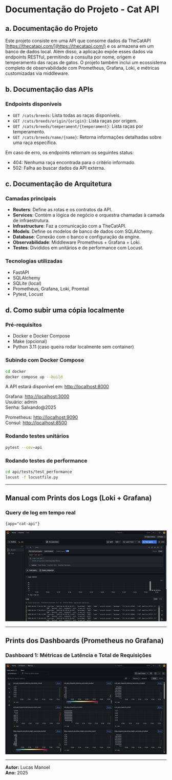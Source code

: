 # Documentação do Projeto - Cat API

## a. Documentação do Projeto

Este projeto consiste em uma API que consome dados da TheCatAPI [https://thecatapi.com/](https://thecatapi.com/) e os armazena em um banco de dados local. Além disso, a aplicação expõe esses dados via endpoints RESTful, permitindo a consulta por nome, origem e temperamento das raças de gatos. O projeto também inclui um ecossistema completo de observabilidade com Prometheus, Grafana, Loki, e métricas customizadas via middleware.

## b. Documentação das APIs

### Endpoints disponíveis

- `GET /cats/breeds`: Lista todas as raças disponíveis.
- `GET /cats/breeds/origin/{origin}`: Lista raças por origem.
- `GET /cats/breeds/temperament/{temperament}`: Lista raças por temperamento.
- `GET /cats/breeds/name/{name}`: Retorna informações detalhadas sobre uma raça específica.

Em caso de erro, os endpoints retornam os seguintes status:
- 404: Nenhuma raça encontrada para o critério informado.
- 502: Falha ao buscar dados da API externa.

## c. Documentação de Arquitetura

### Camadas principais

- **Routers**: Define as rotas e os contratos da API.
- **Services**: Contém a lógica de negócio e orquestra chamadas à camada de infraestrutura.
- **Infrastructure**: Faz a comunicação com a TheCatAPI.
- **Models**: Define os modelos de banco de dados com SQLAlchemy.
- **Database**: Conexão com o banco e configuração da engine.
- **Observabilidade**: Middleware Prometheus + Grafana + Loki.
- **Testes**: Divididos em unitários e de performance com Locust.

### Tecnologias utilizadas

- FastAPI
- SQLAlchemy
- SQLite (local)
- Prometheus, Grafana, Loki, Promtail
- Pytest, Locust

## d. Como subir uma cópia localmente

### Pré-requisitos

- Docker e Docker Compose
- Make (opcional)
- Python 3.11 (caso queira rodar localmente sem container)

### Subindo com Docker Compose

```bash
cd docker
docker compose up --build
```

A API estará disponível em: [http://localhost:8000](http://localhost:8000)

Grafana: [http://localhost:3000](http://localhost:3000)  
Usuário: admin  
Senha: Salvando@2025

Prometheus: [http://localhost:9090](http://localhost:9090)  
Consul: [http://localhost:8500](http://localhost:8500)

### Rodando testes unitários

```bash
pytest --cov=api
```

### Rodando testes de performance

```bash
cd api/tests/test_performance
locust -f locustfile.py
```

---

## Manual com Prints dos Logs (Loki + Grafana)

### Query de log em tempo real

```Grafana
{app="cat-api"}
```

<img src="img\Log_Grafana.png" width="700"/>

---

## Prints dos Dashboards (Prometheus no Grafana)

### Dashboard 1: Métricas de Latência e Total de Requisições

<img src="img\Dashboard.png" width="700"/>

---

**Autor:** Lucas Manoel  
**Ano:** 2025
